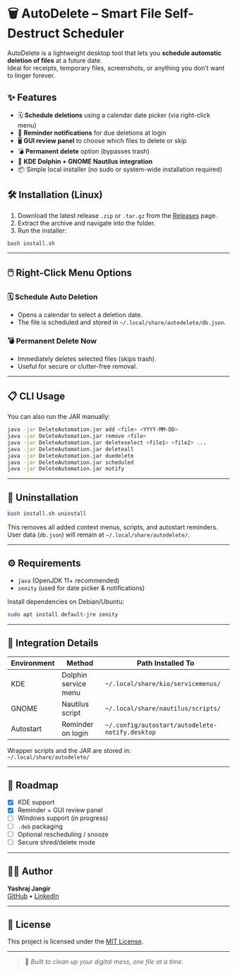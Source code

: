 # 🗑️ AutoDelete – Smart File Self-Destruct Scheduler

AutoDelete is a lightweight desktop tool that lets you **schedule automatic deletion of files** at a future date.  
Ideal for receipts, temporary files, screenshots, or anything you don’t want to linger forever.

## ✨ Features

- 🗓️ **Schedule deletions** using a calendar date picker (via right-click menu)
- 🔔 **Reminder notifications** for due deletions at login
- 🖥️ **GUI review panel** to choose which files to delete or skip
- 💣 **Permanent delete** option (bypasses trash)
- 📁 **KDE Dolphin + GNOME Nautilus integration**
- 📦 Simple local installer (no sudo or system-wide installation required)

## 🛠️ Installation (Linux)

1. Download the latest release `.zip` or `.tar.gz` from the [Releases](https://github.com/yasshhhraj/autodeletion/releases) page.
2. Extract the archive and navigate into the folder.
3. Run the installer:

```bash
bash install.sh
```

---

## 🖱️ Right-Click Menu Options

### 🗓️ Schedule Auto Deletion

- Opens a calendar to select a deletion date.
- The file is scheduled and stored in `~/.local/share/autodelete/db.json`.

### 💣 Permanent Delete Now

- Immediately deletes selected files (skips trash).
- Useful for secure or clutter-free removal.

---

## 📋 CLI Usage

You can also run the JAR manually:

```bash
java -jar DeleteAutomation.jar add <file> <YYYY-MM-DD>
java -jar DeleteAutomation.jar remove <file>
java -jar DeleteAutomation.jar deleteselect <file1> <file2> ...
java -jar DeleteAutomation.jar deleteall
java -jar DeleteAutomation.jar duedelete
java -jar DeleteAutomation.jar scheduled
java -jar DeleteAutomation.jar notify
```

---

## 🔄 Uninstallation

```bash
bash install.sh uninstall
```

This removes all added context menus, scripts, and autostart reminders.  
User data (`db.json`) will remain at `~/.local/share/autodelete/`.

---

## ⚙️ Requirements

- `java` (OpenJDK 11+ recommended)
- `zenity` (used for date picker & notifications)

Install dependencies on Debian/Ubuntu:

```bash
sudo apt install default-jre zenity
```

---

## 🧩 Integration Details

| Environment | Method               | Path Installed To                              |
|-------------|----------------------|------------------------------------------------|
| KDE         | Dolphin service menu | `~/.local/share/kio/servicemenus/`             |
| GNOME       | Nautilus script      | `~/.local/share/nautilus/scripts/`             |
| Autostart   | Reminder on login    | `~/.config/autostart/autodelete-notify.desktop` |

Wrapper scripts and the JAR are stored in:  
`~/.local/share/autodelete/`

---

## 🚀 Roadmap

- [x] KDE support
- [x] Reminder + GUI review panel
- [ ] Windows support (in progress)
- [ ] `.deb` packaging
- [ ] Optional rescheduling / snooze
- [ ] Secure shred/delete mode

---

## 👨‍💻 Author

**Yashraj Jangir**  
[GitHub](https://github.com/yasshhhraj) • [LinkedIn](https://www.linkedin.com/in/yashraj-jangir-a6111512b/)

---

## 📄 License

This project is licensed under the [MIT License](LICENSE).

---

> 🧹 _Built to clean up your digital mess, one file at a time._
